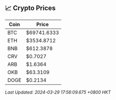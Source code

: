 ## 📈 Crypto Prices

| Coin | Price |
| ---- | ----- |
| BTC | $69741.6333 |
| ETH | $3534.8712 |
| BNB | $612.3878 |
| CRV | $0.7027 |
| ARB | $1.6364 |
| OKB | $63.3109 |
| DOGE | $0.2134 |

_Last Updated: 2024-03-29 17:56:09.675 +0800 HKT_
